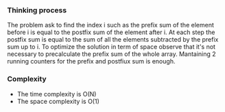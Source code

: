 ### Thinking process

The problem ask to find the index i such as the prefix sum of the element before i is equal to the postfix sum of the element after i.
At each step the postfix sum is equal to the sum of all the elements subtracted by the prefix sum up to i.
To optimize the solution in term of space observe that it's not necessary to precalculate the prefix sum of the whole array.
Mantaining 2 running counters for the prefix and postfiux sum is enough.

### Complexity

* The time complexity is O(N)
* The space complexity is O(1)
